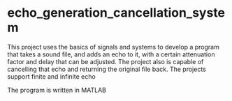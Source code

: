 # echo_generation_cancellation_system
This project uses the basics of signals and systems to develop a program that takes a sound file, and adds an echo to it, with a certain attenuation factor and delay that can be adjusted. The project also is capable of cancelling that echo and returning the original file back.
The projects support finite and infinite echo

The program is written in MATLAB

